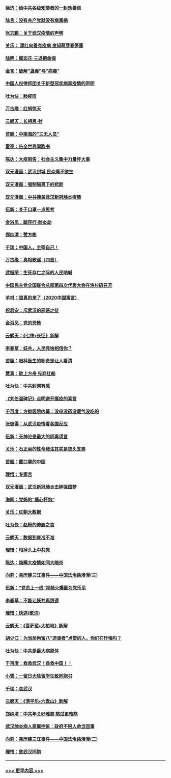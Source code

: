 #### [徐济：给中共各级知情者的一封劝善信](../pages/nsc993/n11868561.md?t=02150722) 
#### [陆言：没有共产党就没有病毒祸](../pages/nsc993/n11868232.md?t=02150722) 
#### [张志鹏：关于武汉疫情的声明](../pages/nsc993/n11867182.md?t=02150722) 
#### [关乐： 漂红向善克疫病 良知萌芽春笋蓬](../pages/nsc993/n11865710.md?t=02150722) 
#### [陆明：蝶恋花‧三退把命保](../pages/nsc993/n11865673.md?t=02150722) 
#### [金言：破解“蛊毒”与“病毒”](../pages/nsc993/n11864103.md?t=02150722) 
#### [中国人权律师团关于新型冠状病毒疫情的声明](../pages/nsc993/n11864249.md?t=02150722) 
#### [吐为快：肺疫叹](../pages/nsc993/n11864027.md?t=02150722) 
#### [万古缘：红祸惊天](../pages/nsc993/n11864079.md?t=02150722) 
#### [云鹤天：长相思‧封](../pages/nsc993/n11864006.md?t=02150722) 
#### [苦胆：中南海的“三无人员”](../pages/nsc993/n11862997.md?t=02150722) 
#### [雷亭：告全世界同胞书](../pages/nsc993/n11862572.md?t=02150722) 
#### [陈达：大疫昭告：社会主义集中力量坏大事](../pages/nsc993/n11859419.md?t=02150722) 
#### [双元漫画：武汉封城 民众痛不欲生](../pages/nsc993/n11859287.md?t=02150722) 
#### [双元漫画：强制隔离下的悲剧](../pages/nsc993/n11859244.md?t=02150722) 
#### [双元漫画：中共掩盖武汉新冠肺炎疫情](../pages/nsc993/n11858249.md?t=02150722) 
#### [伍新：关于口罩一点思考](../pages/nsc993/n11859195.md?t=02150722) 
#### [金浴凤：踏莎行‧肺炎劫](../pages/nsc993/n11858227.md?t=02150722) 
#### [郑纯清：赞方彬](../pages/nsc993/n11856803.md?t=02150722) 
#### [千瑞；中国人，主宰自己！](../pages/nsc993/n11856793.md?t=02150722) 
#### [万古缘：真相歌谣（四首）](../pages/nsc993/n11856263.md?t=02150722) 
#### [武振荣：生死存亡之际的人民呐喊](../pages/nsc993/n11856256.md?t=02150722) 
#### [中国民主党全国联合总部第四次代表大会在洛杉矶召开](../pages/nsc993/n11856344.md?t=02150722) 
#### [羊村：狼真的来了（2020中国寓言）](../pages/nsc993/n11856229.md?t=02150722) 
#### [祝君安：斥武汉的邪恶之徒](../pages/nsc993/n11855861.md?t=02150722) 
#### [金浴凤：党的恐怖](../pages/nsc993/n11855849.md?t=02150722) 
#### [云鹤天：《七律▪长征》新解](../pages/nsc993/n11855479.md?t=02150722) 
#### [李春草：妖共，人民凭啥相信你？](../pages/nsc993/n11855196.md?t=02150722) 
#### [苦胆：眼科医生的职责是让人看清](../pages/nsc993/n11853840.md?t=02150722) 
#### [慧真：欲上方舟 先弃红船](../pages/nsc993/n11853483.md?t=02150722) 
#### [吐为快：中共封网有感](../pages/nsc993/n11852575.md?t=02150722) 
#### [《刘伯温碑记》点明避开瘟疫的真言](../pages/nsc993/n11852128.md?t=02150722) 
#### [千百度：方舱医院内幕：没电没药没暖气没吃的](../pages/nsc993/n11850211.md?t=02150722) 
#### [张彼得：从武汉疫情看各国反应](../pages/nsc993/n11850102.md?t=02150722) 
#### [伍新：无神论是最大的阴毒谎言](../pages/nsc993/n11846129.md?t=02150722) 
#### [关乐：石正丽的性命赌注其实是空头支票](../pages/nsc993/n11846109.md?t=02150722) 
#### [苦胆：戴口罩的中国](../pages/nsc993/n11845576.md?t=02150722) 
#### [理悟：专家苦](../pages/nsc993/n11845564.md?t=02150722) 
#### [双元漫画：武汉新冠肺炎击碎强国梦](../pages/nsc993/n11843320.md?t=02150722) 
#### [海网：党妈的“瘟心怀抱”](../pages/nsc993/n11840740.md?t=02150722) 
#### [关乐：红朝大数据](../pages/nsc993/n11840675.md?t=02150722) 
#### [吐为快：赵粉的肺腑之哀](../pages/nsc993/n11840618.md?t=02150722) 
#### [云鹤天：数据到底准不准](../pages/nsc993/n11840325.md?t=02150722) 
#### [理悟：甩掉头上中共党](../pages/nsc993/n11838826.md?t=02150722) 
#### [陈达：隐瞒大疫情如同大暗杀](../pages/nsc993/n11838771.md?t=02150722) 
#### [向莉：亲历建三江事件——中国法治路漫漫(三)](../pages/nsc993/n11831825.md?t=02150722) 
#### [伍新：“党员上一线”视频火爆最为党乐见](../pages/nsc993/n11838200.md?t=02150722) 
#### [李春草：不能让妖共再逍遥](../pages/nsc993/n11838102.md?t=02150722) 
#### [理悟：快逃(歌词)](../pages/nsc993/n11838083.md?t=02150722) 
#### [云鹤天：《菩萨蛮▪大柏地》新解](../pages/nsc993/n11838059.md?t=02150722) 
#### [胡少江：为当局拘留八“造谣者”点赞的人，你们在忏悔吗？](../pages/nsc993/n11836801.md?t=02150722) 
#### [吐为快：中共是最大病原体](../pages/nsc993/n11836748.md?t=02150722) 
#### [千百度：救救武汉！救救中国！！](../pages/nsc993/n11836145.md?t=02150722) 
#### [小雪：一留日大陆留学生致同胞书](../pages/nsc993/n11834624.md?t=02150722) 
#### [千瑞：哀武汉](../pages/nsc993/n11833647.md?t=02150722) 
#### [云鹤天：《清平乐▪六盘山》新解](../pages/nsc993/n11833611.md?t=02150722) 
#### [郑纯清：中共年关好难熬 熬过更难熬](../pages/nsc993/n11833489.md?t=02150722) 
#### [武汉肺炎病人家属控诉：政府不把人命当回事](../pages/nsc993/n11833205.md?t=02150722) 
#### [向莉：亲历建三江事件——中国法治路漫漫(二)](../pages/nsc993/n11829102.md?t=02150722) 
#### [理悟：致武汉同胞](../pages/nsc993/n11831522.md?t=02150722) 

----
#### [ >>> 更早内容 <<< ](../indexes/nsc993-earlier.md)
